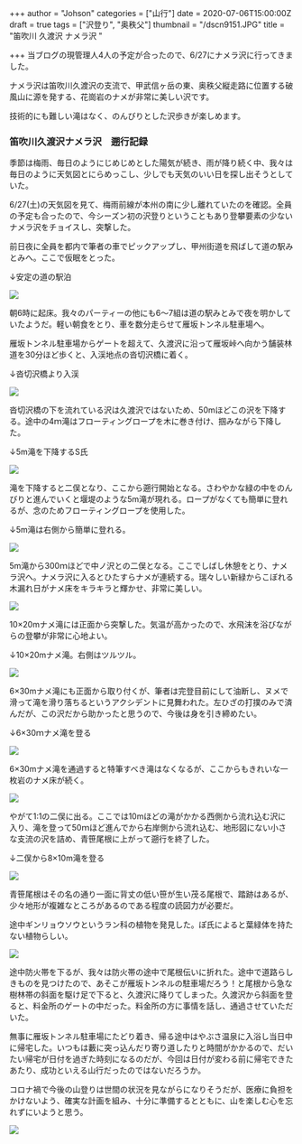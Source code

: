 +++
author = "Johson"
categories = ["山行"]
date = 2020-07-06T15:00:00Z
draft = true
tags = ["沢登り", "奥秩父"]
thumbnail = "/dscn9151.JPG"
title = "笛吹川 久渡沢 ナメラ沢 "

+++
当ブログの現管理人4人の予定が合ったので、6/27にナメラ沢に行ってきました。

ナメラ沢は笛吹川久渡沢の支流で、甲武信ヶ岳の東、奥秩父縦走路に位置する破風山に源を発する、花崗岩のナメが非常に美しい沢です。

技術的にも難しい滝はなく、のんびりとした沢歩きが楽しめます。

### 笛吹川久渡沢ナメラ沢　遡行記録

季節は梅雨、毎日のようにじめじめとした陽気が続き、雨が降り続く中、我々は毎日のように天気図とにらめっこし、少しでも天気のいい日を探し出そうとしていた。

6/27(土)の天気図を見て、梅雨前線が本州の南に少し離れていたのを確認。全員の予定も合ったので、今シーズン初の沢登りということもあり登攀要素の少ないナメラ沢をチョイスし、突撃した。

前日夜に全員を都内で筆者の車でピックアップし、甲州街道を飛ばして道の駅みとみへ。ここで仮眠をとった。

↓安定の道の駅泊

![](/img/img_20200627_062849.jpg)

朝6時に起床。我々のパーティーの他にも6～7組は道の駅みとみで夜を明かしていたようだ。軽い朝食をとり、車を数分走らせて雁坂トンネル駐車場へ。

雁坂トンネル駐車場からゲートを超えて、久渡沢に沿って雁坂峠へ向かう舗装林道を30分ほど歩くと、入渓地点の沓切沢橋に着く。

↓沓切沢橋より入渓

![](/img/jun-27-2020_200707.jpg)

沓切沢橋の下を流れている沢は久渡沢ではないため、50mほどこの沢を下降する。途中の4ｍ滝はフローティングロープを木に巻き付け、掴みながら下降した。

↓5m滝を下降するS氏

![](/img/jun_0-27-2020_200707.jpg)

滝を下降すると二俣となり、ここから遡行開始となる。さわやかな緑の中をのんびりと進んでいくと堰堤のような5m滝が現れる。ロープがなくても簡単に登れるが、念のためフローティングロープを使用した。

↓5m滝は右側から簡単に登れる。

![](/img/jun_1-27-2020_200707.jpg)

5m滝から300ｍほどで中ノ沢との二俣となる。ここでしばし休憩をとり、ナメラ沢へ。ナメラ沢に入るとひたすらナメが連続する。瑞々しい新緑からこぼれる木漏れ日がナメ床をキラキラと輝かせ、非常に美しい。

![](/img/dscn9152.JPG)

10×20mナメ滝には正面から突撃した。気温が高かったので、水飛沫を浴びながらの登攀が非常に心地よい。

↓10×20mナメ滝。右側はツルツル。

![](/img/dscn9164.JPG)

6×30mナメ滝にも正面から取り付くが、筆者は完登目前にして油断し、ヌメで滑って滝を滑り落ちるというアクシデントに見舞われた。左ひざの打撲のみで済んだが、この沢だから助かったと思うので、今後は身を引き締めたい。

↓6×30ｍナメ滝を登る

![](/img/jun_2-27-2020_200707.jpg)

6×30mナメ滝を通過すると特筆すべき滝はなくなるが、ここからもきれいな一枚岩のナメ床が続く。

![](/img/img_20200627_110833.jpg)

やがて1:1の二俣に出る。ここでは10mほどの滝がかかる西側から流れ込む沢に入り、滝を登って50ｍほど進んでから右岸側から流れ込む、地形図にない小さな支流の沢を詰め、青笹尾根に上がって遡行を終了した。

↓二俣から8×10m滝を登る

![](/img/dscn9180.JPG)

青笹尾根はその名の通り一面に背丈の低い笹が生い茂る尾根で、踏跡はあるが、少々地形が複雑なところがあるのである程度の読図力が必要だ。

途中ギンリョウソウというラン科の植物を発見した。ぽ氏によると葉緑体を持たない植物らしい。

![](/img/jun_3-27-2020_200707.jpg)

途中防火帯を下るが、我々は防火帯の途中で尾根伝いに折れた。途中で道路らしきものを見つけたので、あそこが雁坂トンネルの駐車場だろう！と尾根から急な樹林帯の斜面を駆け足で下ると、久渡沢に降りてしまった。久渡沢から斜面を登ると、料金所のゲートの中だった。料金所の方に事情を話し、通過させていただいた。

無事に雁坂トンネル駐車場にたどり着き、帰る途中はやぶさ温泉に入浴し当日中に帰宅した。いつもは藪に突っ込んだり寄り道したりと時間がかかるので、だいたい帰宅が日付を過ぎた時刻になるのだが、今回は日付が変わる前に帰宅できたあたり、成功といえる山行だったのではないだろうか。

コロナ禍で今後の山登りは世間の状況を見ながらになりそうだが、医療に負担をかけないよう、確実な計画を組み、十分に準備するとともに、山を楽しむ心を忘れずにいようと思う。

![](/img/dscn9144.JPG)